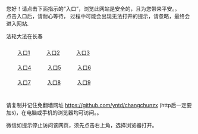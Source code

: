 您好！请点击下面指示的“入口”，浏览此网站是安全的，且为您带来平安。。 <br/>
点击入口后，请耐心等待， 过程中可能会出现无法打开的提示，请忽略，最终会进入网站. </br>

法轮大法在长春<br/>
<div style="padding:10px"><a style="margin:20px" target="_blank" href="https://d1vh82wv8nrr9f.cloudfront.net/2Qpsp?qrxdf" id="ccLink1" rel="nofollow">入口1</a> <a target="_blank" style="margin:20px" href="https://d2remi31qr1x6c.cloudfront.net/2Qpsp?xoiqquk" id="ccLink2" rel="nofollow">入口2</a> <a style="margin:20px" target="_blank" href="https://d1pa6f3y0sfhls.cloudfront.net/2Qpsp?gajlc" id="ccLink3" rel="nofollow">入口3</a></div>

<div style="padding:10px" ><a style="margin:20px" target="_blank" href="https://d1vh82wv8nrr9f.cloudfront.net/2Qpsp?qrxdf" id="ccLink4" rel="nofollow">入口4</a> <a style="margin:20px" href="https://d2remi31qr1x6c.cloudfront.net/2Qpsp?xoiqquk" target="_blank" id="ccLink5" rel="nofollow">入口5</a> <a style="margin:20px" href="https://d1pa6f3y0sfhls.cloudfront.net/2Qpsp?gajlc" target="_blank" id="ccLink6" rel="nofollow">入口6</a></div>

<div style="padding:10px"><a style="margin:20px" target="_blank" href="https://d1vh82wv8nrr9f.cloudfront.net/2Qpsp?qrxdf" id="ccLink7" rel="nofollow">入口7</a> <a style="margin:20px" href="https://d2remi31qr1x6c.cloudfront.net/2Qpsp?xoiqquk" target="_blank" id="ccLink8" rel="nofollow">入口8</a> <a style="margin:20px" target="_blank" href="https://d1pa6f3y0sfhls.cloudfront.net/2Qpsp?gajlc" id="ccLink9" rel="nofollow">入口9</a></div>

<br/>



请复制并记住免翻墙网址 https://github.com/yntd/changchunzx (http后一定要加s)，在电脑或手机的浏览器均可访问。。<br/>

微信如提示停止访问该网页，须先点击右上角，选择浏览器打开。
